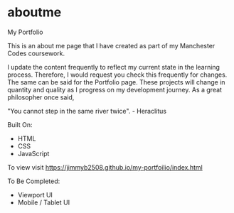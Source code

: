 # aboutme

My Portfolio

This is an about me page that I have created as part of my Manchester Codes coursework. 

I update the content frequently to reflect my current state in the learning process. Therefore, I would request you check this frequently
for changes. The same can be said for the Portfolio page. These projects
will change in quantity and quality as I progress on my development journey. As a great philosopher once said,

"You cannot step in the same river twice". - Heraclitus

Built On:
- HTML
- CSS
- JavaScript

To view visit https://jimmyb2508.github.io/my-portfoilio/index.html

To Be Completed:
- Viewport UI
- Mobile / Tablet UI

